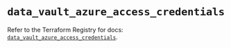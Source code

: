 # `data_vault_azure_access_credentials`

Refer to the Terraform Registry for docs: [`data_vault_azure_access_credentials`](https://registry.terraform.io/providers/hashicorp/vault/3.24.0/docs/data-sources/azure_access_credentials).
